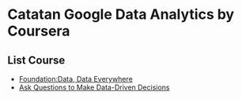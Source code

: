 # Catatan Google Data Analytics by Coursera 

## List Course
* [Foundation:Data, Data Everywhere](https://github.com/AbdanulIkhlas/google-data-analytics-note/wiki/Foundations:-Data,-Data,-Everywhere)
* [Ask Questions to Make Data-Driven Decisions]()

